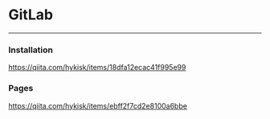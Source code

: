 # GitLab
- - -

### Installation

https://qiita.com/hykisk/items/18dfa12ecac41f995e99

### Pages

https://qiita.com/hykisk/items/ebff2f7cd2e8100a6bbe

